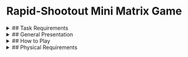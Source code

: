 # Rapid-Shootout Mini Matrix Game
<details>
<summary>
## Task Requirements
</summary>
This game was developed as part of the homeworks for the course "Introduction to Robotics" at the University of Bucharest.
The task for this homework was to develop a game that uses an 8x8 LED matrix and an LCD display. The game should be controlled by a joystick and buttons and should provide the user with a menu and a way of progressing in the game.
</details>

<details>
<summary>
## General Presentation
</summary>
The game is a one-player shooter, where the player is spawned randomly in a room and has to shoot walls in order to be able to enter other ones. Walls are generated automatically and each one gives points based on the difficulty chosen by the player. The game ends when the player runs out of lives, destroys all the walls or runs out of time. Bullets come back after not hitting a wall and going out of the room, endangering the lives of the user. The player also has the chance to get streaks of destroyed walls, that double the points. During the last five seconds of the round, the current room gets shut and the points double, giving the chance to the player to shoot uninterruptedly, not fearing losing lives. This also means that entering a full room before the end, but not too soon, gives them an edge.
</details>

<details>
<summary>
## How to Play
</summary>
    <details>
    <summarry>
    ### Menu Navigation
    </summary>
    - Scrolling through the menu is done with the joystick, by moving it up and down.
    - Selecting an option is done by pressing the button or by moving the joystick to the right.
    - Going back to the previous menu is done by moving the joystick to the left.
    - !The play option may not be selected via the joystick, in order to not start the game by mistake.
    </details>

    <details>
    <summarry>
    ### Game Controls
    </summary>
    - Moving the player is done by moving the joystick in the desired direction.
    - Shooting is done by pressing the button, and the bullet will take the last direction of the player.
    </details>


</details>

<details>
<summary>
## Physical Requirements
</summary>
  - Arduino Board
  - Breadboard
  - 8x8 LED Matrix
  - Joystick
  - Button
  - Buzzer
  - 2x 10 kOhm Resistor for pull-down
  - 20 kOhm Resistor for LED Matrix
  - 100 uF Electroytic Capacitor
  - 0.1 uF Ceramic Capacitor
  - Wires
</details>